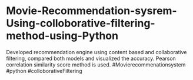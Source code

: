 # Movie-Recommendation-sysrem-Using-colloborative-filtering-method-using-Python
Developed recommendation engine using content based and collaborative filtering, compared both models and visualized the accuracy. Pearson correlation similarity score method is used.
#Movierecommenationsystem #python #colloborativeFiltering
